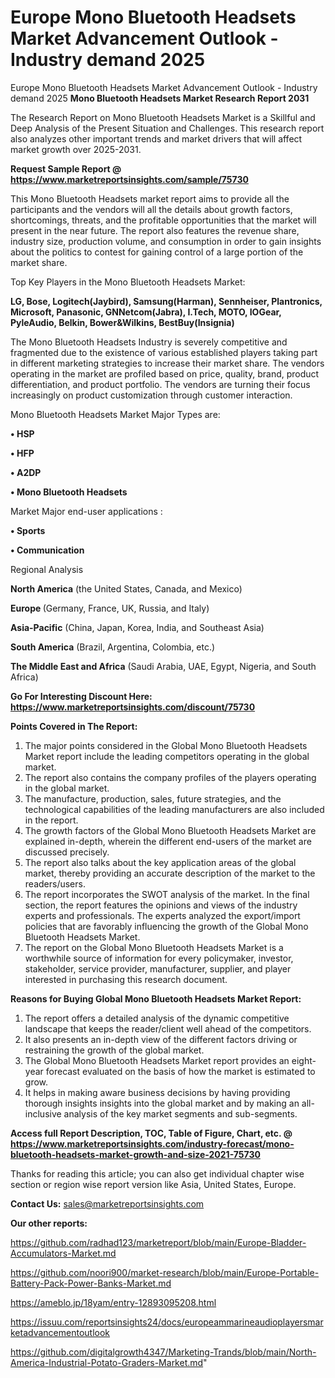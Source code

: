 # Europe Mono Bluetooth Headsets Market Advancement Outlook - Industry demand 2025
Europe Mono Bluetooth Headsets Market Advancement Outlook - Industry demand 2025
<strong>Mono Bluetooth Headsets Market Research Report 2031</strong>

The Research Report on Mono Bluetooth Headsets Market is a Skillful and Deep Analysis of the Present Situation and Challenges. This research report also analyzes other important trends and market drivers that will affect market growth over 2025-2031.

<strong>Request Sample Report @ <a href=https://www.marketreportsinsights.com/sample/75730>https://www.marketreportsinsights.com/sample/75730</a></strong>

This Mono Bluetooth Headsets market report aims to provide all the participants and the vendors will all the details about growth factors, shortcomings, threats, and the profitable opportunities that the market will present in the near future. The report also features the revenue share, industry size, production volume, and consumption in order to gain insights about the politics to contest for gaining control of a large portion of the market share.

Top Key Players in the Mono Bluetooth Headsets Market:

<strong>LG, Bose, Logitech(Jaybird), Samsung(Harman), Sennheiser, Plantronics, Microsoft, Panasonic, GNNetcom(Jabra), I.Tech, MOTO, IOGear, PyleAudio, Belkin, Bower&Wilkins, BestBuy(Insignia)</strong>

The Mono Bluetooth Headsets Industry is severely competitive and fragmented due to the existence of various established players taking part in different marketing strategies to increase their market share. The vendors operating in the market are profiled based on price, quality, brand, product differentiation, and product portfolio. The vendors are turning their focus increasingly on product customization through customer interaction.

Mono Bluetooth Headsets Market Major Types are:

<strong>• HSP

• HFP

• A2DP

• Mono Bluetooth Headsets</strong>

Market Major end-user applications :

<strong>• Sports

• Communication</strong>

Regional Analysis

</u><strong><b>North America</b></strong> (the United States, Canada, and Mexico)

<strong><b>Europe </b></strong>(Germany, France, UK, Russia, and Italy)

<strong><b>Asia-Pacific</b></strong> (China, Japan, Korea, India, and Southeast Asia)

<strong><b>South America</b></strong> (Brazil, Argentina, Colombia, etc.)

<strong><b>The Middle East and Africa</b></strong> (Saudi Arabia, UAE, Egypt, Nigeria, and South Africa)

<strong>Go For Interesting Discount Here: <a href=https://www.marketreportsinsights.com/discount/75730>https://www.marketreportsinsights.com/discount/75730</a></strong>

<strong>Points Covered in The Report:</strong>
<ol>
  <li>The major points considered in the Global Mono Bluetooth Headsets Market report include the leading competitors operating in the global market.</li>
  <li>The report also contains the company profiles of the players operating in the global market.</li>
  <li>The manufacture, production, sales, future strategies, and the technological capabilities of the leading manufacturers are also included in the report.</li>
  <li>The growth factors of the Global Mono Bluetooth Headsets Market are explained in-depth, wherein the different end-users of the market are discussed precisely.</li>
  <li>The report also talks about the key application areas of the global market, thereby providing an accurate description of the market to the readers/users.</li>
  <li>The report incorporates the SWOT analysis of the market. In the final section, the report features the opinions and views of the industry experts and professionals. The experts analyzed the export/import policies that are favorably influencing the growth of the Global Mono Bluetooth Headsets Market.</li>
  <li>The report on the Global Mono Bluetooth Headsets Market is a worthwhile source of information for every policymaker, investor, stakeholder, service provider, manufacturer, supplier, and player interested in purchasing this research document.</li>
</ol>
<strong>Reasons for Buying Global Mono Bluetooth Headsets Market Report:</strong>

<ol>
  <li>The report offers a detailed analysis of the dynamic competitive landscape that keeps the reader/client well ahead of the competitors.</li>
  <li>It also presents an in-depth view of the different factors driving or restraining the growth of the global market.</li>
  <li>The Global Mono Bluetooth Headsets Market report provides an eight-year forecast evaluated on the basis of how the market is estimated to grow.</li>
  <li>It helps in making aware business decisions by having providing thorough insights insights into the global market and by making an all-inclusive analysis of the key market segments and sub-segments.</li>
</ol>
<strong>Access full Report Description, TOC, Table of Figure, Chart, etc. @ <a href=https://www.marketreportsinsights.com/industry-forecast/mono-bluetooth-headsets-market-growth-and-size-2021-75730>https://www.marketreportsinsights.com/industry-forecast/mono-bluetooth-headsets-market-growth-and-size-2021-75730</a></strong>


Thanks for reading this article; you can also get individual chapter wise section or region wise report version like Asia, United States, Europe.

<strong>Contact Us:</strong>
sales@marketreportsinsights.com

<strong>Our other reports:</strong>

<a href=https://github.com/radhad123/marketreport/blob/main/Europe-Bladder-Accumulators-Market.md>https://github.com/radhad123/marketreport/blob/main/Europe-Bladder-Accumulators-Market.md</a>

<a href=https://github.com/noori900/market-research/blob/main/Europe-Portable-Battery-Pack-Power-Banks-Market.md>https://github.com/noori900/market-research/blob/main/Europe-Portable-Battery-Pack-Power-Banks-Market.md</a>

<a href=https://ameblo.jp/18yam/entry-12893095208.html>https://ameblo.jp/18yam/entry-12893095208.html</a>

<a href=https://issuu.com/reportsinsights24/docs/europeammarineaudioplayersmarketadvancementoutlook>https://issuu.com/reportsinsights24/docs/europeammarineaudioplayersmarketadvancementoutlook</a>

<a href=https://github.com/digitalgrowth4347/Marketing-Trands/blob/main/North-America-Industrial-Potato-Graders-Market.md>https://github.com/digitalgrowth4347/Marketing-Trands/blob/main/North-America-Industrial-Potato-Graders-Market.md</a>"
